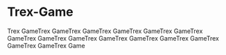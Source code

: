 # Trex-Game
Trex GameTrex GameTrex GameTrex GameTrex GameTrex GameTrex GameTrex GameTrex GameTrex GameTrex GameTrex GameTrex GameTrex GameTrex GameTrex Game
